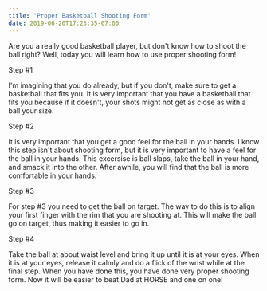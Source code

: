 ```yaml
---
title: 'Proper Basketball Shooting Form'
date: 2019-06-20T17:23:35-07:00
---
```


Are you a really good basketball player, but don't know how to shoot the ball right? Well, today you will learn how to use proper shooting form!

Step #1

I'm imagining that you do already, but if you don't, make sure to get a basketball that fits you. It is very important that you have a basketball that fits you because if it doesn't, your shots might not get as close as with a ball your size.

Step #2

It is very important that you get a good feel for the ball in your hands. I know this step isn't about shooting form, but it is very important to have a feel for the ball in your hands. This excersise is ball slaps, take the ball in your hand, and smack it into the other. After awhile, you will find that the ball is more comfortable in your hands.

Step #3

For step #3 you need to get the ball on target. The way to do this is to align your first finger with the rim that you are shooting at. This will make the ball go on target, thus making it easier to go in.

Step #4

Take the ball at about waist level and bring it up until it is at your eyes. When it is at your eyes, release it calmly and do a flick of the wrist while at the final step. When you have done this, you have done very proper shooting form. Now it will be easier to beat Dad at HORSE and one on one!

